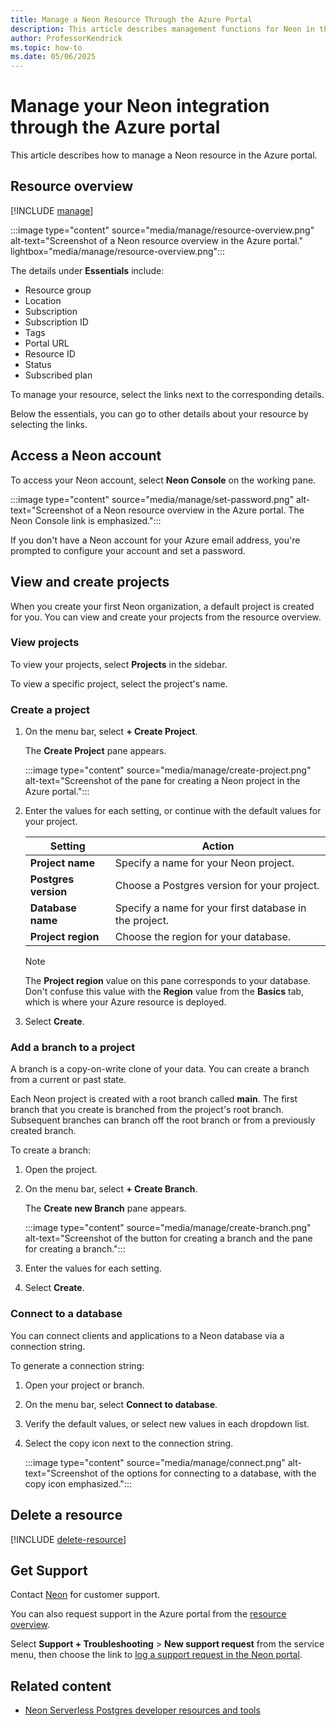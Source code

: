 ```yaml
---
title: Manage a Neon Resource Through the Azure Portal
description: This article describes management functions for Neon in the Azure portal.
author: ProfessorKendrick
ms.topic: how-to
ms.date: 05/06/2025
---
```


# Manage your Neon integration through the Azure portal

This article describes how to manage a Neon resource in the Azure portal.

## Resource overview

[!INCLUDE [manage](../includes/manage.md)]

:::image type="content" source="media/manage/resource-overview.png" alt-text="Screenshot of a Neon resource overview in the Azure portal." lightbox="media/manage/resource-overview.png":::

The details under **Essentials** include:

- Resource group
- Location
- Subscription
- Subscription ID
- Tags
- Portal URL
- Resource ID
- Status
- Subscribed plan

To manage your resource, select the links next to the corresponding details.

Below the essentials, you can go to other details about your resource by selecting the links.

## Access a Neon account

To access your Neon account, select **Neon Console** on the working pane.

:::image type="content" source="media/manage/set-password.png" alt-text="Screenshot of a Neon resource overview in the Azure portal. The Neon Console link is emphasized.":::

If you don't have a Neon account for your Azure email address, you're prompted to configure your account and set a password.

## View and create projects

When you create your first Neon organization, a default project is created for you. You can view and create your projects from the resource overview.

### View projects

To view your projects, select **Projects** in the sidebar.

To view a specific project, select the project's name.

### Create a project

1. On the menu bar, select **+ Create Project**.

    The **Create Project** pane appears.

    :::image type="content" source="media/manage/create-project.png" alt-text="Screenshot of the pane for creating a Neon project in the Azure portal.":::

1. Enter the values for each setting, or continue with the default values for your project.

    |Setting              |Action                                                             |
    |-------------------|-------------------------------------------------------------------|
    |**Project name**       |Specify a name for your Neon project.                              |
    |**Postgres version**   |Choose a Postgres version for your project.                        |
    |**Database name**      |Specify a name for your first database in the project.             |
    |**Project region**     |Choose the region for your database.                               |

    > [!NOTE]
    > The **Project region** value on this pane corresponds to your database. Don't confuse this value with the **Region** value from the **Basics** tab, which is where your Azure resource is deployed.

1. Select **Create**.

### Add a branch to a project

A branch is a copy-on-write clone of your data. You can create a branch from a current or past state.

Each Neon project is created with a root branch called **main**. The first branch that you create is branched from the project's root branch. Subsequent branches can branch off the root branch or from a previously created branch.

To create a branch:

1. Open the project.

1. On the menu bar, select **+ Create Branch**.

    The **Create new Branch** pane appears.

    :::image type="content" source="media/manage/create-branch.png" alt-text="Screenshot of the button for creating a branch and the pane for creating a branch.":::

1. Enter the values for each setting.

1. Select **Create**.

### Connect to a database

You can connect clients and applications to a Neon database via a connection string.

To generate a connection string:

1. Open your project or branch.

1. On the menu bar, select **Connect to database**.

1. Verify the default values, or select new values in each dropdown list.

1. Select the copy icon next to the connection string.

    :::image type="content" source="media/manage/connect.png" alt-text="Screenshot of the options for connecting to a database, with the copy icon emphasized.":::

## Delete a resource

[!INCLUDE [delete-resource](../includes/delete-resource.md)]

## Get Support

Contact [Neon](https://neon.tech/docs/introduction/support) for customer support. 

You can also request support in the Azure portal from the [resource overview](#resource-overview).  

Select **Support + Troubleshooting** > **New support request** from the service menu, then choose the link to [log a support request in the Neon portal](https://neon.tech/docs/introduction/support). 

## Related content

- [Neon Serverless Postgres developer resources and tools](tools.md)
